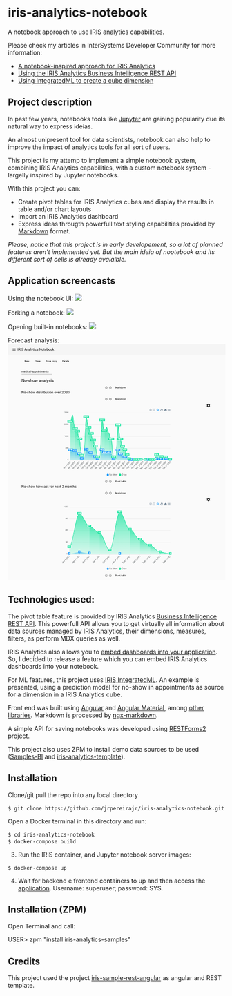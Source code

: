# iris-analytics-notebook

A notebook approach to use IRIS analytics capabilities.

Please check my articles in InterSystems Developer Community for more information:

* [A notebook-inspired approach for IRIS Analytics](https://community.intersystems.com/post/notebook-inspired-approach-iris-analytics)
* [Using the IRIS Analytics Business Intelligence REST API](https://community.intersystems.com/post/using-iris-analytics-business-intelligence-rest-api)
* [Using IntegratedML to create a cube dimension](https://community.intersystems.com/post/using-integratedml-create-cube-dimension)

## Project description

In past few years, notebooks tools like [Jupyter](https://jupyter.org/) are gaining popularity due its natural way to express ideias.

An almost unipresent tool for data scientists, notebook can also help to improve the impact of analytics tools for all sort of users.

This project is my attemp to implement a simple notebook system, combining IRIS Analytics capabilities, with a custom notebook system - largelly inspired by Jupyter notebooks.

With this project you can:

* Create pivot tables for IRIS Analytics cubes and display the results in table and/or chart layouts
* Import an IRIS Analytics dashboard
* Express ideas througth powerfull text styling capabilities provided by [Markdown](https://en.wikipedia.org/wiki/Markdown) format.

*Please, notice that this project is in early developement, so a lot of planned features aren't implemented yet. But the main ideia of nootebook and its different sort of cells is already avaialble.*

## Application screencasts

Using the notebook UI:
<img src="https://github.com/jrpereirajr/iris-analytics-notebook/blob/master/img/2HWgQqAOUM.gif?raw=true"></img>


Forking a notebook:
<img src="https://raw.githubusercontent.com/jrpereirajr/iris-analytics-notebook/master/img/OrN2wwi9ud.gif"></img>

Opening built-in notebooks:
<img src="https://raw.githubusercontent.com/jrpereirajr/iris-analytics-notebook/master/img/Qvh3KUxcbS.gif"></img>

Forecast analysis:
<img src="https://raw.githubusercontent.com/jrpereirajr/iris-analytics-notebook/master/img/screencapture-localhost-4200-notebook-2020-12-27-19_25_14.png"></img>

## Technologies used:

The pivot table feature is provided by IRIS Analytics [Business Intelligence REST API](https://docs.intersystems.com/irislatest/csp/docbook/Doc.View.cls?KEY=D2CLIENT_rest_api). This powerfull API allows you to get virtually all information about data sources managed by IRIS Analytics, their dimensions, measures, filters, as perform MDX queries as well.

IRIS Analytics also allows you to [embed dashboards into your application](https://docs.intersystems.com/latest/csp/docbook/Doc.View.cls?KEY=D2IMP_ch_dashboards). So, I decided to release a feature which you can embed IRIS Analytics dashboards into your notebook.

For ML features, this project uses [IRIS IntegratedML](https://docs.intersystems.com/irislatest/csp/docbook/DocBook.UI.Page.cls?KEY=GIML_BASICS). An example is presented, using a prediction model for no-show in appointments as source for a dimension in a IRIS Analytics cube.

Front end was built using [Angular](https://angular.io/) and [Angular Material](https://material.angular.io/), among [other libraries](https://github.com/jrpereirajr/iris-analytics-notebook/blob/master/frontend/package.json). Markdown is processed by [ngx-markdown](https://github.com/jfcere/ngx-markdown).

A simple API for saving notebooks was developed using [RESTForms2](https://github.com/intersystems-community/RESTForms2) project.

This project also uses ZPM to install demo data sources to be used ([Samples-BI](https://github.com/intersystems/Samples-BI) and [iris-analytics-template](https://github.com/intersystems-community/iris-analytics-template)).

## Installation

Clone/git pull the repo into any local directory

```
$ git clone https://github.com/jrpereirajr/iris-analytics-notebook.git
```

Open a Docker terminal in this directory and run:

```
$ cd iris-analytics-notebook
$ docker-compose build
```

3. Run the IRIS container, and Jupyter notebook server images:

```
$ docker-compose up
```

4. Wait for backend e frontend containers to up and then access the [application](http://localhost:4200). Username: superuser; password: SYS.

## Installation (ZPM)

Open Terminal and call:

USER> zpm "install iris-analytics-samples"

## Credits

This project used the project [iris-sample-rest-angular](https://github.com/intersystems-ib/iris-sample-rest-angular) as angular and REST template.
